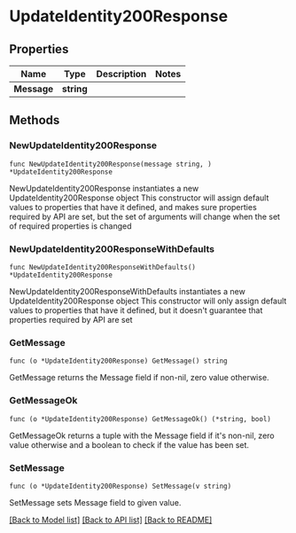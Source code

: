 # UpdateIdentity200Response

## Properties

Name | Type | Description | Notes
------------ | ------------- | ------------- | -------------
**Message** | **string** |  | 

## Methods

### NewUpdateIdentity200Response

`func NewUpdateIdentity200Response(message string, ) *UpdateIdentity200Response`

NewUpdateIdentity200Response instantiates a new UpdateIdentity200Response object
This constructor will assign default values to properties that have it defined,
and makes sure properties required by API are set, but the set of arguments
will change when the set of required properties is changed

### NewUpdateIdentity200ResponseWithDefaults

`func NewUpdateIdentity200ResponseWithDefaults() *UpdateIdentity200Response`

NewUpdateIdentity200ResponseWithDefaults instantiates a new UpdateIdentity200Response object
This constructor will only assign default values to properties that have it defined,
but it doesn't guarantee that properties required by API are set

### GetMessage

`func (o *UpdateIdentity200Response) GetMessage() string`

GetMessage returns the Message field if non-nil, zero value otherwise.

### GetMessageOk

`func (o *UpdateIdentity200Response) GetMessageOk() (*string, bool)`

GetMessageOk returns a tuple with the Message field if it's non-nil, zero value otherwise
and a boolean to check if the value has been set.

### SetMessage

`func (o *UpdateIdentity200Response) SetMessage(v string)`

SetMessage sets Message field to given value.



[[Back to Model list]](../README.md#documentation-for-models) [[Back to API list]](../README.md#documentation-for-api-endpoints) [[Back to README]](../README.md)


